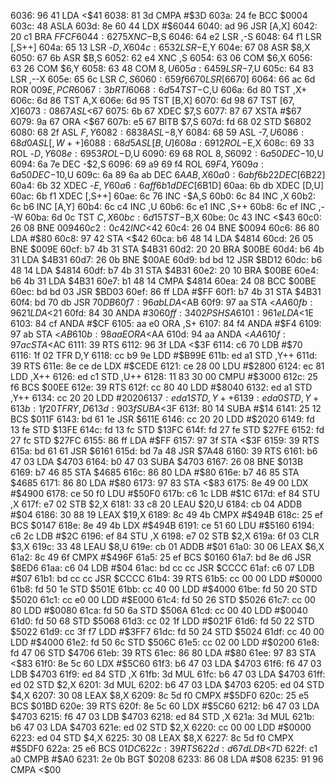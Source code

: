 6036: 96 41        LDA    <$41
6038: 81 3d        CMPA   #$3D
603a: 24 fe        BCC    $0004
603c: 48           ASLA
603d: 8e 60 44     LDX    #$6044
6040: ad 96        JSR    [A,X]
6042: 20 c1        BRA    $FFCF
6044: 62 75        XNC    -$B,S
6046: 64 e2        LSR    ,-S
6048: 64 f1        LSR    [,S++]
604a: 65 13        LSR    -$D,X
604c: 65 32        LSR    -$E,Y
604e: 67 08        ASR    $8,X
6050: 67 6b        ASR    $B,S
6052: 62 e4        XNC    ,S
6054: 63 06        COM    $6,X
6056: 63 26        COM    $6,Y
6058: 63 48        COM    $8,U
605a: 64 59        LSR    -$7,U
605c: 64 83        LSR    ,--X
605e: 65 6c        LSR    $C,S
6060: 65 9f 66 70  LSR    [$6670]
6064: 66 ac 6d     ROR    $009E,PCR
6067: 3b           RTI
6068: 6d 54        TST    -$C,U
606a: 6d 80        TST    ,X+
606c: 6d 86        TST    A,X
606e: 6d 95        TST    [B,X]
6070: 6d 98 67     TST    [$67,X]
6073: 08 67        ASL    <$67
6075: 6b 67        XDEC   $7,S
6077: 87 67        XSTA   #$67
6079: 9a 67        ORA    <$67
607b: e5 67        BITB   $7,S
607d: fd 68 02     STD    $6802
6080: 68 2f        ASL    $F,Y
6082: 68 38        ASL    -$8,Y
6084: 68 59        ASL    -$7,U
6086: 68 d0        ASL    [,W++]
6088: 68 d5        ASL    [B,U]
608a: 69 12        ROL    -$E,X
608c: 69 33        ROL    -$D,Y
608e: 69 53        ROL    -$D,U
6090: 69 68        ROL    $8,S
6092: 6a 50        DEC    -$10,U
6094: 6a 7e        DEC    -$2,S
6096: 69 a9 69 f4  ROL    $69F4,Y
609a: 6a 50        DEC    -$10,U
609c: 6a 89 6a ab  DEC    $6AAB,X
60a0: 6a bf 6b 22  DEC    [$6B22]
60a4: 6b 32        XDEC   -$E,Y
60a6: 6a ff 6b 1d  DEC    [$6B1D]
60aa: 6b db        XDEC   [D,U]
60ac: 6b f1        XDEC   [,S++]
60ae: 6c 76        INC    -$A,S
60b0: 6c 84        INC    ,X
60b2: 6c b6        INC    [A,Y]
60b4: 6c c4        INC    ,U
60b6: 6c e1        INC    ,S++
60b8: 6c ef        INC    ,--W
60ba: 6d 0c        TST    $C,X
60bc: 6d 15        TST    -$B,X
60be: 0c 43        INC    <$43
60c0: 26 08        BNE    $0094
60c2: 0c 42        INC    <$42
60c4: 26 04        BNE    $0094
60c6: 86 80        LDA    #$80
60c8: 97 42        STA    <$42
60ca: b6 48 14     LDA    $4814
60cd: 26 05        BNE    $009E
60cf: b7 4b 31     STA    $4B31
60d2: 20 20        BRA    $00BE
60d4: b6 4b 31     LDA    $4B31
60d7: 26 0b        BNE    $00AE
60d9: bd bd 12     JSR    $BD12
60dc: b6 48 14     LDA    $4814
60df: b7 4b 31     STA    $4B31
60e2: 20 10        BRA    $00BE
60e4: b6 4b 31     LDA    $4B31
60e7: b1 48 14     CMPA   $4814
60ea: 24 08        BCC    $00BE
60ec: bd bd 03     JSR    $BD03
60ef: 86 ff        LDA    #$FF
60f1: b7 4b 31     STA    $4B31
60f4: bd 70 db     JSR    $70DB
60f7: 96 ab        LDA    <$AB
60f9: 97 aa        STA    <$AA
60fb: 96 21        LDA    <$21
60fd: 84 30        ANDA   #$30
60ff: 34 02        PSHS   A
6101: 96 1e        LDA    <$1E
6103: 84 cf        ANDA   #$CF
6105: aa e0        ORA    ,S+
6107: 84 f4        ANDA   #$F4
6109: 97 ab        STA    <$AB
610b: 98 aa        EORA   <$AA
610d: 94 aa        ANDA   <$AA
610f: 97 ac        STA    <$AC
6111: 39           RTS
6112: 96 3f        LDA    <$3F
6114: c6 70        LDB    #$70
6116: 1f 02        TFR    D,Y
6118: cc b9 9e     LDD    #$B99E
611b: ed a1        STD    ,Y++
611d: 39           RTS
611e: 8e ce de     LDX    #$CEDE
6121: ce 28 00     LDU    #$2800
6124: ec 81        LDD    ,X++
6126: ed c1        STD    ,U++
6128: 11 83 30 00  CMPU   #$3000
612c: 25 f6        BCS    $00EE
612e: 39           RTS
612f: cc 80 40     LDD    #$8040
6132: ed a1        STD    ,Y++
6134: cc 20 20     LDD    #$2020
6137: ed a1        STD    ,Y++
6139: ed a0        STD    ,Y+
613b: 1f 20        TFR    Y,D
613d: 90 3f        SUBA   <$3F
613f: 80 14        SUBA   #$14
6141: 25 12        BCS    $011F
6143: bd 61 1e     JSR    $611E
6146: cc 20 20     LDD    #$2020
6149: fd 13 fe     STD    $13FE
614c: fd 13 fc     STD    $13FC
614f: fd 27 fe     STD    $27FE
6152: fd 27 fc     STD    $27FC
6155: 86 ff        LDA    #$FF
6157: 97 3f        STA    <$3F
6159: 39           RTS
615a: bd 61 61     JSR    $6161
615d: bd 7a 48     JSR    $7A48
6160: 39           RTS
6161: b6 47 03     LDA    $4703
6164: b0 47 03     SUBA   $4703
6167: 26 08        BNE    $013B
6169: b7 46 85     STA    $4685
616c: 86 80        LDA    #$80
616e: b7 46 85     STA    $4685
6171: 86 80        LDA    #$80
6173: 97 83        STA    <$83
6175: 8e 49 00     LDX    #$4900
6178: ce 50 f0     LDU    #$50F0
617b: c6 1c        LDB    #$1C
617d: ef 84        STU    ,X
617f: e7 02        STB    $2,X
6181: 33 c8 20     LEAU   $20,U
6184: cb 04        ADDB   #$04
6186: 30 88 19     LEAX   $19,X
6189: 8c 49 4b     CMPX   #$494B
618c: 25 ef        BCS    $0147
618e: 8e 49 4b     LDX    #$494B
6191: ce 51 60     LDU    #$5160
6194: c6 2c        LDB    #$2C
6196: ef 84        STU    ,X
6198: e7 02        STB    $2,X
619a: 6f 03        CLR    $3,X
619c: 33 48        LEAU   $8,U
619e: cb 01        ADDB   #$01
61a0: 30 06        LEAX   $6,X
61a2: 8c 49 6f     CMPX   #$496F
61a5: 25 ef        BCS    $0160
61a7: bd 8e d6     JSR    $8ED6
61aa: c6 04        LDB    #$04
61ac: bd cc cc     JSR    $CCCC
61af: c6 07        LDB    #$07
61b1: bd cc cc     JSR    $CCCC
61b4: 39           RTS
61b5: cc 00 00     LDD    #$0000
61b8: fd 50 1e     STD    $501E
61bb: cc 40 00     LDD    #$4000
61be: fd 50 20     STD    $5020
61c1: cc e0 00     LDD    #$E000
61c4: fd 50 26     STD    $5026
61c7: cc 00 80     LDD    #$0080
61ca: fd 50 6a     STD    $506A
61cd: cc 00 40     LDD    #$0040
61d0: fd 50 68     STD    $5068
61d3: cc 02 1f     LDD    #$021F
61d6: fd 50 22     STD    $5022
61d9: cc 3f f7     LDD    #$3FF7
61dc: fd 50 24     STD    $5024
61df: cc 40 00     LDD    #$4000
61e2: fd 50 6c     STD    $506C
61e5: cc 02 00     LDD    #$0200
61e8: fd 47 06     STD    $4706
61eb: 39           RTS
61ec: 86 80        LDA    #$80
61ee: 97 83        STA    <$83
61f0: 8e 5c 60     LDX    #$5C60
61f3: b6 47 03     LDA    $4703
61f6: f6 47 03     LDB    $4703
61f9: ed 84        STD    ,X
61fb: 3d           MUL
61fc: b6 47 03     LDA    $4703
61ff: ed 02        STD    $2,X
6201: 3d           MUL
6202: b6 47 03     LDA    $4703
6205: ed 04        STD    $4,X
6207: 30 08        LEAX   $8,X
6209: 8c 5d f0     CMPX   #$5DF0
620c: 25 e5        BCS    $01BD
620e: 39           RTS
620f: 8e 5c 60     LDX    #$5C60
6212: b6 47 03     LDA    $4703
6215: f6 47 03     LDB    $4703
6218: ed 84        STD    ,X
621a: 3d           MUL
621b: b6 47 03     LDA    $4703
621e: ed 02        STD    $2,X
6220: cc 00 00     LDD    #$0000
6223: ed 04        STD    $4,X
6225: 30 08        LEAX   $8,X
6227: 8c 5d f0     CMPX   #$5DF0
622a: 25 e6        BCS    $01DC
622c: 39           RTS
622d: d6 7d        LDB    <$7D
622f: c1 a0        CMPB   #$A0
6231: 2e 0b        BGT    $0208
6233: 86 08        LDA    #$08
6235: 91 96        CMPA   <$00
